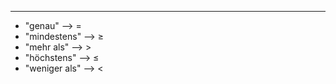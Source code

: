 ***

- "genau"          --> $=$
- "mindestens" --> $\geq$
- "mehr als"      --> $>$
- "höchstens"   --> $\leq$
- "weniger als" --> $<$

